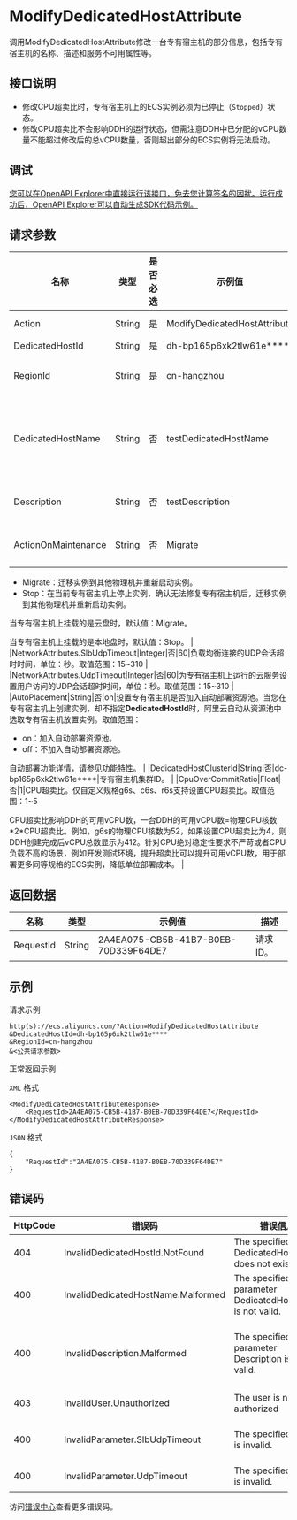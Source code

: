 # ModifyDedicatedHostAttribute

调用ModifyDedicatedHostAttribute修改一台专有宿主机的部分信息，包括专有宿主机的名称、描述和服务不可用属性等。

## 接口说明

-   修改CPU超卖比时，专有宿主机上的ECS实例必须为已停止（`Stopped`）状态。
-   修改CPU超卖比不会影响DDH的运行状态，但需注意DDH中已分配的vCPU数量不能超过修改后的总vCPU数量，否则超出部分的ECS实例将无法启动。

## 调试

[您可以在OpenAPI Explorer中直接运行该接口，免去您计算签名的困扰。运行成功后，OpenAPI Explorer可以自动生成SDK代码示例。](https://api.aliyun.com/#product=Ecs&api=ModifyDedicatedHostAttribute&type=RPC&version=2014-05-26)

## 请求参数

|名称|类型|是否必选|示例值|描述|
|--|--|----|---|--|
|Action|String|是|ModifyDedicatedHostAttribute|系统规定参数。取值：ModifyDedicatedHostAttribute |
|DedicatedHostId|String|是|dh-bp165p6xk2tlw61e\*\*\*\*|专有宿主机ID。 |
|RegionId|String|是|cn-hangzhou|专有宿主机所属的地域ID。您可以调用[DescribeRegions](~~25609~~)查看最新的阿里云地域列表。 |
|DedicatedHostName|String|否|testDedicatedHostName|专有宿主机名称。长度为2~128个英文或中文字符。必须以大小字母或中文开头，不能以http://和https://开头。可以包含数字、半角冒号（:）、下划线（\_）或者连字符（-）。 |
|Description|String|否|testDescription|专有宿主机的描述。长度为2~256个英文或中文字符，不能以http://和https://开头。 |
|ActionOnMaintenance|String|否|Migrate|当专有宿主机发生故障或者在线修复时，为其所宿实例设置迁移方案。取值范围：

 -   Migrate：迁移实例到其他物理机并重新启动实例。
-   Stop：在当前专有宿主机上停止实例，确认无法修复专有宿主机后，迁移实例到其他物理机并重新启动实例。

 当专有宿主机上挂载的是云盘时，默认值：Migrate。

 当专有宿主机上挂载的是本地盘时，默认值：Stop。 |
|NetworkAttributes.SlbUdpTimeout|Integer|否|60|负载均衡连接的UDP会话超时时间，单位：秒。取值范围：15~310 |
|NetworkAttributes.UdpTimeout|Integer|否|60|为专有宿主机上运行的云服务设置用户访问的UDP会话超时时间，单位：秒。取值范围：15~310 |
|AutoPlacement|String|否|on|设置专有宿主机是否加入自动部署资源池。当您在专有宿主机上创建实例，却不指定**DedicatedHostId**时，阿里云自动从资源池中选取专有宿主机放置实例。取值范围：

 -   on：加入自动部署资源池。
-   off：不加入自动部署资源池。

 自动部署功能详情，请参见[功能特性](~~118938~~)。 |
|DedicatedHostClusterId|String|否|dc-bp165p6xk2tlw61e\*\*\*\*|专有宿主机集群ID。 |
|CpuOverCommitRatio|Float|否|1|CPU超卖比。仅自定义规格g6s、c6s、r6s支持设置CPU超卖比。取值范围：1~5

 CPU超卖比影响DDH的可用vCPU数，一台DDH的可用vCPU数=物理CPU核数\*2\*CPU超卖比。例如，g6s的物理CPU核数为52，如果设置CPU超卖比为4，则DDH创建完成后vCPU总数显示为412。针对CPU绝对稳定性要求不严苛或者CPU负载不高的场景，例如开发测试环境，提升超卖比可以提升可用vCPU数，用于部署更多同等规格的ECS实例，降低单位部署成本。 |

## 返回数据

|名称|类型|示例值|描述|
|--|--|---|--|
|RequestId|String|2A4EA075-CB5B-41B7-B0EB-70D339F64DE7|请求ID。 |

## 示例

请求示例

```
http(s)://ecs.aliyuncs.com/?Action=ModifyDedicatedHostAttribute
&DedicatedHostId=dh-bp165p6xk2tlw61e****
&RegionId=cn-hangzhou
&<公共请求参数>
```

正常返回示例

`XML` 格式

```
<ModifyDedicatedHostAttributeResponse>
    <RequestId>2A4EA075-CB5B-41B7-B0EB-70D339F64DE7</RequestId>
</ModifyDedicatedHostAttributeResponse>
```

`JSON` 格式

```
{
    "RequestId":"2A4EA075-CB5B-41B7-B0EB-70D339F64DE7"
}
```

## 错误码

|HttpCode|错误码|错误信息|描述|
|--------|---|----|--|
|404|InvalidDedicatedHostId.NotFound|The specified DedicatedHostId does not exist.|指定的专有宿主机不存在。|
|400|InvalidDedicatedHostName.Malformed|The specified parameter DedicatedHostName is not valid.|指定的参数DedicatedHostName无效。|
|400|InvalidDescription.Malformed|The specified parameter Description is not valid.|指定的资源描述格式不合法。长度为2-256个字符，不能以http://和https://开头。|
|403|InvalidUser.Unauthorized|The user is not authorized|您当前使用的账号无权限。|
|400|InvalidParameter.SlbUdpTimeout|The specified value is invalid.|指定的参数SlbUdpTimeout无效。|
|400|InvalidParameter.UdpTimeout|The specified value is invalid.|指定的参数UdpTimeout无效。|

访问[错误中心](https://error-center.aliyun.com/status/product/Ecs)查看更多错误码。

